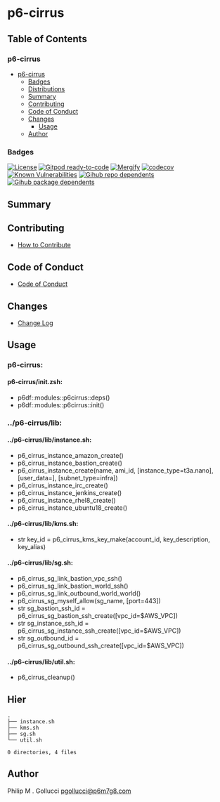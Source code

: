 # p6-cirrus

## Table of Contents


### p6-cirrus
- [p6-cirrus](#p6-cirrus)
  - [Badges](#badges)
  - [Distributions](#distributions)
  - [Summary](#summary)
  - [Contributing](#contributing)
  - [Code of Conduct](#code-of-conduct)
  - [Changes](#changes)
    - [Usage](#usage)
  - [Author](#author)

### Badges

[![License](https://img.shields.io/badge/License-Apache%202.0-yellowgreen.svg)](https://opensource.org/licenses/Apache-2.0)
[![Gitpod ready-to-code](https://img.shields.io/badge/Gitpod-ready--to--code-blue?logo=gitpod)](https://gitpod.io/#https://github.com/p6m7g8/p6-cirrus)
[![Mergify](https://img.shields.io/endpoint.svg?url=https://gh.mergify.io/badges/p6m7g8/p6-cirrus/&style=flat)](https://mergify.io)
[![codecov](https://codecov.io/gh/p6m7g8/p6-cirrus/branch/master/graph/badge.svg?token=14Yj1fZbew)](https://codecov.io/gh/p6m7g8/p6-cirrus)
[![Known Vulnerabilities](https://snyk.io/test/github/p6m7g8/p6-cirrus/badge.svg?targetFile=package.json)](https://snyk.io/test/github/p6m7g8/p6-cirrus?targetFile=package.json)
[![Gihub repo dependents](https://badgen.net/github/dependents-repo/p6m7g8/p6-cirrus)](https://github.com/p6m7g8/p6-cirrus/network/dependents?dependent_type=REPOSITORY)
[![Gihub package dependents](https://badgen.net/github/dependents-pkg/p6m7g8/p6-cirrus)](https://github.com/p6m7g8/p6-cirrus/network/dependents?dependent_type=PACKAGE)

## Summary

## Contributing

- [How to Contribute](CONTRIBUTING.md)

## Code of Conduct

- [Code of Conduct](https://github.com/p6m7g8/.github/blob/master/CODE_OF_CONDUCT.md)

## Changes

- [Change Log](CHANGELOG.md)

## Usage

### p6-cirrus:

#### p6-cirrus/init.zsh:

- p6df::modules::p6cirrus::deps()
- p6df::modules::p6cirrus::init()


### ../p6-cirrus/lib:

#### ../p6-cirrus/lib/instance.sh:

- p6_cirrus_instance_amazon_create()
- p6_cirrus_instance_bastion_create()
- p6_cirrus_instance_create(name, ami_id, [instance_type=t3a.nano], [user_data=], [subnet_type=infra])
- p6_cirrus_instance_irc_create()
- p6_cirrus_instance_jenkins_create()
- p6_cirrus_instance_rhel8_create()
- p6_cirrus_instance_ubuntu18_create()

#### ../p6-cirrus/lib/kms.sh:

- str key_id = p6_cirrus_kms_key_make(account_id, key_description, key_alias)

#### ../p6-cirrus/lib/sg.sh:

- p6_cirrus_sg_link_bastion_vpc_ssh()
- p6_cirrus_sg_link_bastion_world_ssh()
- p6_cirrus_sg_link_outbound_world_world()
- p6_cirrus_sg_myself_allow(sg_name, [port=443])
- str sg_bastion_ssh_id = p6_cirrus_sg_bastion_ssh_create([vpc_id=$AWS_VPC])
- str sg_instance_ssh_id = p6_cirrus_sg_instance_ssh_create([vpc_id=$AWS_VPC])
- str sg_outbound_id = p6_cirrus_sg_outbound_ssh_create([vpc_id=$AWS_VPC])

#### ../p6-cirrus/lib/util.sh:

- p6_cirrus_cleanup()



## Hier
```text
.
├── instance.sh
├── kms.sh
├── sg.sh
└── util.sh

0 directories, 4 files
```
## Author

Philip M . Gollucci <pgollucci@p6m7g8.com>
